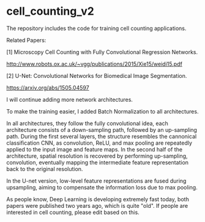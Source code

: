 # cell_counting_v2

The repository includes the code for training cell counting applications.

Related Papers:

[1] Microscopy Cell Counting with Fully Convolutional Regression Networks.

http://www.robots.ox.ac.uk/~vgg/publications/2015/Xie15/weidi15.pdf

[2] U-Net: Convolutional Networks for Biomedical Image Segmentation.

https://arxiv.org/abs/1505.04597

I will continue adding more network architectures.

To make the training easier, I added Batch Normalization to all architectures.

In all architectures, they follow the fully convolutional idea, each architecture consists of a down-sampling path,
followed by an up-sampling path. 
During the first several layers, the structure resembles the cannonical classification CNN, as convolution,
ReLU, and max pooling are repeatedly applied to the input image and feature maps. 
In the second half of the architecture, spatial resolution is recovered by performing up-sampling, convolution, eventually mapping the intermediate feature representation back to the original resolution. 

In the U-net version, low-level feature representations are fused during upsampling, aiming to compensate the information loss due to max pooling.

As people know, Deep Learning is developing extremely fast today, both papers were published two years ago,
which is quite "old". If people are interested in cell counting, please edit based on this.




